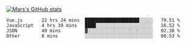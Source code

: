 [![Mars's GitHub stats](https://github-readme-stats.vercel.app/api?username=unbrain)](https://github.com/unbrain/github-readme-stats)

<!--START_SECTION:waka-->

```text
Vue.js       22 hrs 24 mins  ████████████████████░░░░░   79.51 %
JavaScript   4 hrs 39 mins   ████░░░░░░░░░░░░░░░░░░░░░   16.52 %
JSON         40 mins         ▓░░░░░░░░░░░░░░░░░░░░░░░░   02.38 %
Other        8 mins          ░░░░░░░░░░░░░░░░░░░░░░░░░   00.53 %
```

<!--END_SECTION:waka-->
